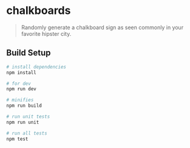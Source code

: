 # chalkboards

> Randomly generate a chalkboard sign as seen commonly in your favorite hipster city.

## Build Setup

``` bash
# install dependencies
npm install

# for dev
npm run dev

# minifies
npm run build

# run unit tests
npm run unit

# run all tests
npm test
```
